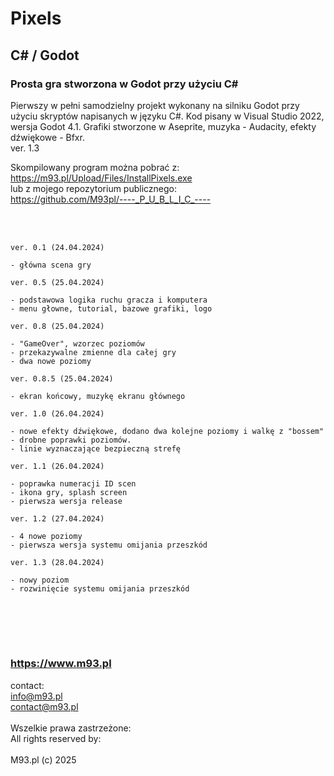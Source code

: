 # Pixels
## C# / Godot
### Prosta gra stworzona w Godot przy użyciu C#
Pierwszy w pełni samodzielny projekt wykonany na silniku Godot przy użyciu skryptów napisanych w języku C#. Kod pisany w Visual Studio 2022, wersja Godot 4.1. Grafiki stworzone w Aseprite, muzyka - Audacity, efekty dźwiękowe - Bfxr.
<br>ver. 1.3<br>

Skompilowany program można pobrać z:<br>
https://m93.pl/Upload/Files/InstallPixels.exe<br>
lub z mojego repozytorium publicznego:<br>
https://github.com/M93pl/----_P_U_B_L_I_C_----<br>

<br><br>

~~~~~~~~~~~~~~~~~~~~~~
ver. 0.1 (24.04.2024)

- główna scena gry
~~~~~~~~~~~~~~~~~~~~~~

~~~~~~~~~~~~~~~~~~~~~~
ver. 0.5 (25.04.2024)

- podstawowa logika ruchu gracza i komputera
- menu głowne, tutorial, bazowe grafiki, logo
~~~~~~~~~~~~~~~~~~~~~~

~~~~~~~~~~~~~~~~~~~~~~
ver. 0.8 (25.04.2024)

- "GameOver", wzorzec poziomów
- przekazywalne zmienne dla całej gry
- dwa nowe poziomy
~~~~~~~~~~~~~~~~~~~~~~

~~~~~~~~~~~~~~~~~~~~~~
ver. 0.8.5 (25.04.2024)

- ekran końcowy, muzykę ekranu głównego
~~~~~~~~~~~~~~~~~~~~~~

~~~~~~~~~~~~~~~~~~~~~~
ver. 1.0 (26.04.2024)

- nowe efekty dźwiękowe, dodano dwa kolejne poziomy i walkę z "bossem"
- drobne poprawki poziomów.
- linie wyznaczające bezpieczną strefę
~~~~~~~~~~~~~~~~~~~~~~

~~~~~~~~~~~~~~~~~~~~~~
ver. 1.1 (26.04.2024)

- poprawka numeracji ID scen
- ikona gry, splash screen
- pierwsza wersja release
~~~~~~~~~~~~~~~~~~~~~~

~~~~~~~~~~~~~~~~~~~~~~
ver. 1.2 (27.04.2024)

- 4 nowe poziomy
- pierwsza wersja systemu omijania przeszkód
~~~~~~~~~~~~~~~~~~~~~~

~~~~~~~~~~~~~~~~~~~~~~
ver. 1.3 (28.04.2024)

- nowy poziom
- rozwinięcie systemu omijania przeszkód
~~~~~~~~~~~~~~~~~~~~~~

<br><br>
----------------------
### https://www.m93.pl
contact:<br>
info@m93.pl<br>
contact@m93.pl<br><br>
Wszelkie prawa zastrzeżone:<br>
All rights reserved by:<br><br>
M93.pl (c) 2025